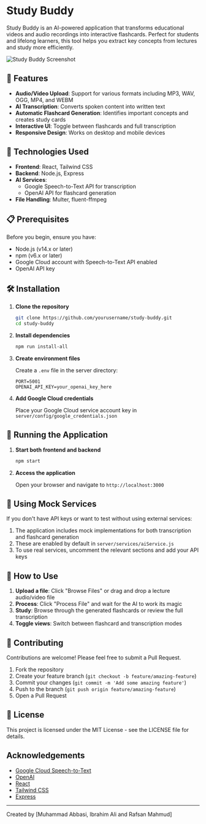 # Study Buddy

Study Buddy is an AI-powered application that transforms educational videos and audio recordings into interactive flashcards. Perfect for students and lifelong learners, this tool helps you extract key concepts from lectures and study more efficiently.

![Study Buddy Screenshot](screenshot.png)

## 🚀 Features

- **Audio/Video Upload**: Support for various formats including MP3, WAV, OGG, MP4, and WEBM
- **AI Transcription**: Converts spoken content into written text
- **Automatic Flashcard Generation**: Identifies important concepts and creates study cards
- **Interactive UI**: Toggle between flashcards and full transcription
- **Responsive Design**: Works on desktop and mobile devices

## 🔧 Technologies Used

- **Frontend**: React, Tailwind CSS
- **Backend**: Node.js, Express
- **AI Services**: 
  - Google Speech-to-Text API for transcription
  - OpenAI API for flashcard generation
- **File Handling**: Multer, fluent-ffmpeg

## 📋 Prerequisites

Before you begin, ensure you have:

- Node.js (v14.x or later)
- npm (v6.x or later)
- Google Cloud account with Speech-to-Text API enabled
- OpenAI API key

## 🛠️ Installation

1. **Clone the repository**
   ```bash
   git clone https://github.com/yourusername/study-buddy.git
   cd study-buddy
   ```

2. **Install dependencies**
   ```bash
   npm run install-all
   ```

3. **Create environment files**
   
   Create a `.env` file in the server directory:
   ```
   PORT=5001
   OPENAI_API_KEY=your_openai_key_here
   ```

4. **Add Google Cloud credentials**
   
   Place your Google Cloud service account key in `server/config/google_credentials.json`

## 🚀 Running the Application

1. **Start both frontend and backend**
   ```bash
   npm start
   ```

2. **Access the application**
   
   Open your browser and navigate to `http://localhost:3000`

## 🧪 Using Mock Services

If you don't have API keys or want to test without using external services:

1. The application includes mock implementations for both transcription and flashcard generation
2. These are enabled by default in `server/services/aiService.js`
3. To use real services, uncomment the relevant sections and add your API keys

## 📝 How to Use

1. **Upload a file**: Click "Browse Files" or drag and drop a lecture audio/video file
2. **Process**: Click "Process File" and wait for the AI to work its magic
3. **Study**: Browse through the generated flashcards or review the full transcription
4. **Toggle views**: Switch between flashcard and transcription modes

## 🤝 Contributing

Contributions are welcome! Please feel free to submit a Pull Request.

1. Fork the repository
2. Create your feature branch (`git checkout -b feature/amazing-feature`)
3. Commit your changes (`git commit -m 'Add some amazing feature'`)
4. Push to the branch (`git push origin feature/amazing-feature`)
5. Open a Pull Request

## 📄 License

This project is licensed under the MIT License - see the LICENSE file for details.

## Acknowledgements

- [Google Cloud Speech-to-Text](https://cloud.google.com/speech-to-text)
- [OpenAI](https://openai.com/)
- [React](https://reactjs.org/)
- [Tailwind CSS](https://tailwindcss.com/)
- [Express](https://expressjs.com/)

---

Created by [Muhammad Abbasi, Ibrahim Ali and Rafsan Mahmud]
